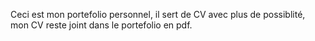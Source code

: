 Ceci est mon portefolio personnel, il sert de CV avec plus de possiblité, mon CV reste joint dans le portefolio en pdf.
